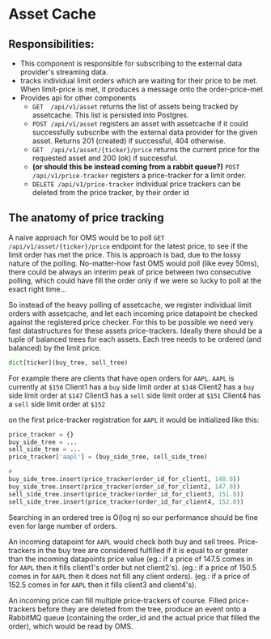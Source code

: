 # Asset Cache

## Responsibilities:
- This component is responsible for subscribing to the external data provider's streaming data.
- tracks individual limit orders which are waiting for their price to be met. When limit-price is met, it produces a message onto the order-price-met
- Provides api for other components
  - `GET  /api/v1/asset` returns the list of assets being tracked by assetcache. This list is persisted into Postgres.
  - `POST /api/v1/asset` registers an asset with assetcache if it could successfully subscribe with the external data provider for the given asset. Returns 201 (created) if successful, 404 otherwise.
  - `GET  /api/v1/asset/{ticker}/price` returns the current price for the requested asset and 200 (ok) if successful.
  - **(or should this be instead coming from a rabbit queue?)** `POST /api/v1/price-tracker` registers a price-tracker for a limit order.
  - `DELETE /api/v1/price-tracker` individual price trackers can be deleted from the price tracker, by their order id 


## The anatomy of price tracking

A naive approach for OMS would be to poll  `GET /api/v1/asset/{ticker}/price` endpoint for the latest price, to see if the limit order has met the price. 
This is approach is bad, due to the lossy nature of the polling. No-matter-how fast OMS would poll (like evey 50ms), there could be always an interim peak of price between two consecutive polling, which could have fill the order only if we were so lucky to poll at the exact right time...

So instead of the heavy polling of assetcache, we register individual limit orders with assetcache, and let each incoming price datapoint be checked against the registered price checker. 
For this to be possible we need very fast datastructures for these assets price-trackers.
Ideally there should be a tuple of balanced trees for each assets. Each tree needs to be ordered (and balanced) by the limit price.

```python
dict[ticker](buy_tree, sell_tree)
```

For example there are clients that have open orders for `AAPL`. `AAPL` is currently at `$150`
Client1 has a `buy` side limit order at `$148`
Client2 has a `buy` side limit order at `$147`
Client3 has a `sell` side limit order at `$151`
Client4 has a `sell` side limit order at `$152`

on the first price-tracker registration for `AAPL` it would be initialized like this:
```python
price_tracker = {}
buy_side_tree = ...
sell_side_tree = ...
price_tracker['aapl'] = (buy_side_tree, sell_side_tree)

# 
buy_side_tree.insert(price_tracker(order_id_for_client1, 148.0))
buy_side_tree.insert(price_tracker(order_id_for_client2, 147.0))
sell_side_tree.insert(price_tracker(order_id_for_client3, 151.0))
sell_side_tree.insert(price_tracker(order_id_for_client4, 152.0))
```

Searching in an ordered tree is O(log n) so our performance should be fine even for large number of orders.

An incoming datapoint for `AAPL` would check both buy and sell trees.
Price-trackers in the buy tree are considered fulfilled if it is equal to or greater than the incoming datapoints price value 
(eg.: if a price of 147.5 comes in for `AAPL` then it fills client1's order but not client2's).
(eg.: if a price of 150.5 comes in for `AAPL` then it does not fill any client orders).
(eg.: if a price of 152.5 comes in for `AAPL` then it fills client3 and client4's).


An incoming price can fill multiple price-trackers of course.
Filled price-trackers before they are deleted from the tree, produce an event onto a RabbitMQ queue (containing the order_id and the actual price that filled the order), which would be read by OMS.
